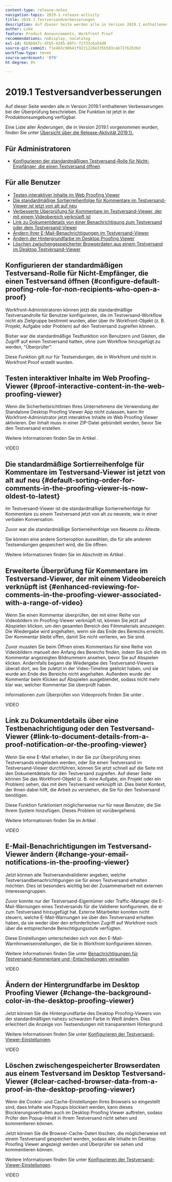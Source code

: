 ```yaml
---
content-type: release-notes
navigation-topic: 2019-1-release-activity
title: 2019.1 Testversandverbesserungen
description: Auf dieser Seite werden alle in Version 2019.1 enthaltenen Verbesserungen bei der Überprüfung beschrieben. Die Funktion ist jetzt in der Produktionsumgebung verfügbar.
author: Luke
feature: Product Announcements, Workfront Proof
recommendations: noDisplay, noCatalog
exl-id: 6b9b847c-dfb5-4285-b8fc-72f33c6a54d0
source-git-commit: f1e463c90641f9221228e335b583cab72762b3bd
workflow-type: tm+mt
source-wordcount: '879'
ht-degree: 0%

---
```


# 2019.1 Testversandverbesserungen

Auf dieser Seite werden alle in Version 2019.1 enthaltenen Verbesserungen bei der Überprüfung beschrieben. Die Funktion ist jetzt in der Produktionsumgebung verfügbar.

Eine Liste aller Änderungen, die in Version 2019.1 vorgenommen wurden, finden Sie unter [Übersicht über die Release-Aktivität 2019.1}.](../../../../product-announcements/product-releases/quarterly-release-archive/2019.1-release-activity/2019-1-release-activity-overview.md)

## Für Administratoren

* [Konfigurieren der standardmäßigen Testversand-Rolle für Nicht-Empfänger, die einen Testversand öffnen](#configure-default-proofing-role-for-non-recipients-who-open-a-proof)

## Für alle Benutzer

* [Testen interaktiver Inhalte im Web Proofing Viewer](#proof-interactive-content-in-the-web-proofing-viewer)
* [Die standardmäßige Sortierreihenfolge für Kommentare im Testversand-Viewer ist jetzt von alt auf neu](#default-sorting-order-for-comments-in-the-proofing-viewer-is-now-oldest-to-latest)
* [Verbesserte Überprüfung für Kommentare im Testversand-Viewer, der mit einem Videobereich verknüpft ist](#enhanced-reviewing-for-comments-in-the-proofing-viewer-associated-with-a-range-of-video)
* [Link zu Dokumentdetails von einer Benachrichtigung zum Testversand oder dem Testversand-Viewer](#link-to-document-details-from-a-proof-notification-or-the-proofing-viewer)
* [Ändern Ihrer E-Mail-Benachrichtigungen im Testversand-Viewer](#change-your-email-notifications-in-the-proofing-viewer)
* [Ändern der Hintergrundfarbe im Desktop Proofing Viewer](#change-the-background-color-in-the-desktop-proofing-viewer)
* [Löschen zwischengespeicherter Browserdaten aus einem Testversand im Desktop Testversand-Viewer](#clear-cached-browser-data-from-a-proof-in-the-desktop-proofing-viewer)

## Konfigurieren der standardmäßigen Testversand-Rolle für Nicht-Empfänger, die einen Testversand öffnen {#configure-default-proofing-role-for-non-recipients-who-open-a-proof}

Workfront-Administratoren können jetzt die standardmäßige Testversandrolle für Benutzer konfigurieren, die im Testversand-Workflow nicht als Zielgruppe bestimmt wurden, aber über ihr Workfront-Objekt (z. B. Projekt, Aufgabe oder Problem) auf den Testversand zugreifen können.

Bisher war die standardmäßige Testfunktion von Benutzern und Gästen, die Zugriff auf einen Testversand hatten, ohne zum Workflow hinzugefügt zu werden, &quot;Überprüfer&quot;.

Diese Funktion gilt nur für Testsendungen, die in Workfront und nicht in Workfront Proof erstellt wurden.

## Testen interaktiver Inhalte im Web Proofing-Viewer {#proof-interactive-content-in-the-web-proofing-viewer}

Wenn die Sicherheitsrichtlinien Ihres Unternehmens die Verwendung der Standalone Desktop Proofing Viewer App nicht zulassen, kann Ihr Workfront-Administrator jetzt interaktive Inhalte im Web Proofing Viewer aktivieren. Der Inhalt muss in einer ZIP-Datei gebündelt werden, bevor Sie den Testversand erstellen.

Weitere Informationen finden Sie im Artikel .

VIDEO

## Die standardmäßige Sortierreihenfolge für Kommentare im Testversand-Viewer ist jetzt von alt auf neu  {#default-sorting-order-for-comments-in-the-proofing-viewer-is-now-oldest-to-latest}

Im Testversand-Viewer ist die standardmäßige Sortierreihenfolge für Kommentare zu einem Testversand jetzt von alt zu neueste, wie in einer verbalen Konversation.

Zuvor war die standardmäßige Sortierreihenfolge von Neueste zu Älteste.

Sie können eine andere Sortieroption auswählen, die für alle anderen Testsendungen gespeichert wird, die Sie öffnen.

Weitere Informationen finden Sie im Abschnitt im Artikel .

## Erweiterte Überprüfung für Kommentare im Testversand-Viewer, der mit einem Videobereich verknüpft ist {#enhanced-reviewing-for-comments-in-the-proofing-viewer-associated-with-a-range-of-video}

Wenn Sie einen Kommentar überprüfen, der mit einer Reihe von Videobildern im Proofing-Viewer verknüpft ist, können Sie jetzt auf Abspielen klicken, um den gesamten Bereich des Filmmaterials anzuzeigen. Die Wiedergabe wird angehalten, wenn sie das Ende des Bereichs erreicht. Der Kommentar bleibt offen, damit Sie nicht verlieren, wo Sie sind.

Zuvor mussten Sie beim Öffnen eines Kommentars für eine Reihe von Videobildern manuell den Anfang des Bereichs finden, indem Sie sich die im Kommentar angezeigten Bildnummern ansehen, bevor Sie auf Abspielen klicken. Andernfalls begann die Wiedergabe des Testversand-Viewers überall dort, wo Sie zuletzt in der Video-Timeline geklickt haben, und sie wurde am Ende des Bereichs nicht angehalten. Außerdem wurde der Kommentar beim Klicken auf Abspielen ausgeblendet, sodass nicht mehr klar war, welcher Kommentar Sie überprüft haben.

Informationen zum Überprüfen von Videoproofs finden Sie unter .

VIDEO

## Link zu Dokumentdetails über eine Testbenachrichtigung oder den Testversand-Viewer {#link-to-document-details-from-a-proof-notification-or-the-proofing-viewer}

Wenn Sie eine E-Mail erhalten, in der Sie zur Überprüfung eines Testversands eingeladen werden, oder Sie einen Testversand im Testversand-Viewer durchführen, können Sie jetzt schnell auf die Seite mit den Dokumentdetails für den Testversand zugreifen. Auf dieser Seite können Sie das Workfront-Objekt (z. B. eine Aufgabe, ein Projekt oder ein Problem) sehen, das mit dem Testversand verknüpft ist. Dies bietet Kontext, der Ihnen dabei hilft, die Arbeit zu verstehen, die Sie für den Testversand benötigen.

Diese Funktion funktioniert möglicherweise nur für neue Benutzer, die Sie Ihrem System hinzufügen. Dieses Problem ist vorübergehend.

Weitere Informationen finden Sie im Artikel .

VIDEO

## E-Mail-Benachrichtigungen im Testversand-Viewer ändern {#change-your-email-notifications-in-the-proofing-viewer}

Jetzt können alle Testversandvalidierer angeben, welche Testversandbenachrichtigungen sie für einen Testversand erhalten möchten. Dies ist besonders wichtig bei der Zusammenarbeit mit externen Interessengruppen.

Zuvor konnte nur der Testversand-Eigentümer oder Traffic-Manager die E-Mail-Warnungen eines Testversands für die Validierer konfigurieren, die er zum Testversand hinzugefügt hat. Externe Mitarbeiter konnten nicht steuern, welche E-Mail-Warnungen sie über den Testversand erhalten haben, da sie weder über den erforderlichen Zugriff auf Workfront noch über die entsprechende Berechtigungsstufe verfügten.

Diese Einstellungen unterscheiden sich von den E-Mail-Warnhinweiseinstellungen, die Sie in Workfront konfigurieren können.

Weitere Informationen finden Sie unter [Benachrichtigungen für Testversand-Kommentare und -Entscheidungen verwalten](../../../../review-and-approve-work/proofing/reviewing-proofs-within-workfront/manage-notifications-for-proof-comments.md)

VIDEO

## Ändern der Hintergrundfarbe im Desktop Proofing Viewer {#change-the-background-color-in-the-desktop-proofing-viewer}

Jetzt können Sie die Hintergrundfarbe des Desktop Proofing-Viewers von der standardmäßigen nahezu schwarzen Farbe in Weiß ändern. Dies erleichtert die Anzeige von Testsendungen mit transparentem Hintergrund.

Weitere Informationen finden Sie unter [Konfigurieren der Testversand-Viewer-Einstellungen](../../../../review-and-approve-work/proofing/reviewing-proofs-within-workfront/configure-proofing-viewer-settings.md).

VIDEO

## Löschen zwischengespeicherter Browserdaten aus einem Testversand im Desktop Testversand-Viewer {#clear-cached-browser-data-from-a-proof-in-the-desktop-proofing-viewer}

Wenn die Cookie- und Cache-Einstellungen Ihres Browsers so eingestellt sind, dass Inhalte wie Popups blockiert werden, kann dieses Blockierungsverhalten auch im Desktop Proofing Viewer auftreten, sodass Prüfer den Popup-Inhalt in Ihrem Testversand nicht sehen und kommentieren können.

Jetzt können Sie die Browser-Cache-Daten löschen, die möglicherweise mit einem Testversand gespeichert werden, sodass alle Inhalte im Desktop Proofing Viewer angezeigt werden und Überprüfer sie sehen und kommentieren können.

Weitere Informationen finden Sie unter [Konfigurieren der Testversand-Viewer-Einstellungen](../../../../review-and-approve-work/proofing/reviewing-proofs-within-workfront/configure-proofing-viewer-settings.md).

VIDEO
